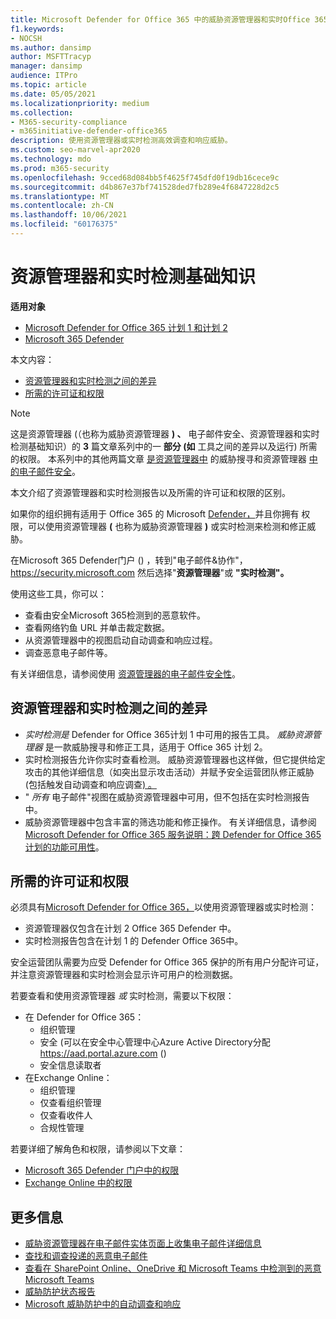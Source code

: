 ```yaml
---
title: Microsoft Defender for Office 365 中的威胁资源管理器和实时Office 365
f1.keywords:
- NOCSH
ms.author: dansimp
author: MSFTTracyp
manager: dansimp
audience: ITPro
ms.topic: article
ms.date: 05/05/2021
ms.localizationpriority: medium
ms.collection:
- M365-security-compliance
- m365initiative-defender-office365
description: 使用资源管理器或实时检测高效调查和响应威胁。
ms.custom: seo-marvel-apr2020
ms.technology: mdo
ms.prod: m365-security
ms.openlocfilehash: 9cced68d084bb5f4625f745dfd0f19db16cece9c
ms.sourcegitcommit: d4b867e37bf741528ded7fb289e4f6847228d2c5
ms.translationtype: MT
ms.contentlocale: zh-CN
ms.lasthandoff: 10/06/2021
ms.locfileid: "60176375"
---
```

# <a name="explorer-and-real-time-detections-basics"></a>资源管理器和实时检测基础知识

**适用对象**
- [Microsoft Defender for Office 365 计划 1 和计划 2](defender-for-office-365.md)
- [Microsoft 365 Defender](../defender/microsoft-365-defender.md)

本文内容：

- [资源管理器和实时检测之间的差异](#differences-between-explorer-and-real-time-detections)
- [所需的许可证和权限](#required-licenses-and-permissions)

> [!NOTE]
> 这是资源管理器 (（也称为威胁资源管理器 **) 、** 电子邮件安全、资源管理器和实时检测基础知识）的 **3** 篇文章系列中的一 **部分 (如** 工具之间的差异以及运行) 所需的权限。 本系列中的其他两篇文章 [是资源管理器中](threat-hunting-in-threat-explorer.md) 的威胁搜寻和资源管理器 [中的电子邮件安全](email-security-in-microsoft-defender.md)。

本文介绍了资源管理器和实时检测报告以及所需的许可证和权限的区别。

如果你的组织拥有适用于 Office 365 的 Microsoft [Defender，](defender-for-office-365.md)并且你拥有 [](#required-licenses-and-permissions)权限，可以使用资源管理器 **(** 也称为威胁资源管理器 **)** 或实时检测来检测和修正威胁。

在Microsoft 365 Defender门户 () ，转到"电子邮件&协作"， <https://security.microsoft.com> 然后选择"**资源管理器**"或 **"实时检测"。**

使用这些工具，你可以：

- 查看由安全Microsoft 365检测到的恶意软件。
- 查看网络钓鱼 URL 并单击裁定数据。
- 从资源管理器中的视图启动自动调查和响应过程。
- 调查恶意电子邮件等。

有关详细信息，请参阅使用 [资源管理器的电子邮件安全性](email-security-in-microsoft-defender.md)。

## <a name="differences-between-explorer-and-real-time-detections"></a>资源管理器和实时检测之间的差异

- *实时检测是* Defender for Office 365计划 1 中可用的报告工具。 *威胁资源管理器* 是一款威胁搜寻和修正工具，适用于 Office 365 计划 2。
- 实时检测报告允许你实时查看检测。 威胁资源管理器也这样做，但它提供给定攻击的其他详细信息（如突出显示攻击活动）并赋予安全运营团队修正威胁 (包括触发自动调查和响应调查[) 。](automated-investigation-response-office.md)
- " *所有* 电子邮件"视图在威胁资源管理器中可用，但不包括在实时检测报告中。
- 威胁资源管理器中包含丰富的筛选功能和修正操作。 有关详细信息，请参阅[Microsoft Defender for Office 365 服务说明：跨 Defender for Office 365 计划的功能可用性](/office365/servicedescriptions/office-365-advanced-threat-protection-service-description#feature-availability-across-advanced-threat-protection-atp-plans)。

## <a name="required-licenses-and-permissions"></a>所需的许可证和权限

必须具有[Microsoft Defender for Office 365，](defender-for-office-365.md)以使用资源管理器或实时检测：

- 资源管理器仅包含在计划 2 Office 365 Defender 中。
- 实时检测报告包含在计划 1 的 Defender Office 365中。

安全运营团队需要为应受 Defender for Office 365 保护的所有用户分配许可证，并注意资源管理器和实时检测会显示许可用户的检测数据。

若要查看和使用资源管理器 *或* 实时检测，需要以下权限：

- 在 Defender for Office 365：
  - 组织管理
  - 安全 (可以在安全中心管理中心Azure Active Directory分配 <https://aad.portal.azure.com> () 
  - 安全信息读取者
- 在Exchange Online：
  - 组织管理
  - 仅查看组织管理
  - 仅查看收件人
  - 合规性管理

若要详细了解角色和权限，请参阅以下文章：

- [Microsoft 365 Defender 门户中的权限](permissions-microsoft-365-security-center.md)
- [Exchange Online 中的权限](/e/exchange/permissions-exo/permissions-exo)

## <a name="more-information"></a>更多信息

- [威胁资源管理器在电子邮件实体页面上收集电子邮件详细信息](mdo-email-entity-page.md)
- [查找和调查投递的恶意电子邮件](investigate-malicious-email-that-was-delivered.md)
- [查看在 SharePoint Online、OneDrive 和 Microsoft Teams 中检测到的恶意Microsoft Teams](mdo-for-spo-odb-and-teams.md)
- [威胁防护状态报告](view-email-security-reports.md#threat-protection-status-report)
- [Microsoft 威胁防护中的自动调查和响应](automated-investigation-response-office.md)
